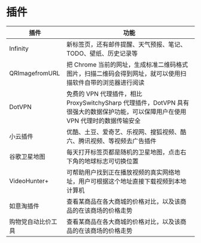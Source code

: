 # 插件

| 插件 | 功能 |
| --- | --- |
| Infinity | 新标签页，还有邮件提醒、天气预报、笔记、TODO、壁纸、历史记录等 |
| QRImagefromURL | 把 Chrome 当前的网址，生成标准二维码格式图片，扫描二维码会得到网址，就可以使用扫描软件自带的浏览器进行阅读 |
| DotVPN | 免费的 VPN 代理插件，相比 ProxySwitchySharp 代理插件，DotVPN 具有很强大的数据保护功能，可以保障用户在使用 VPN 代理时的数据传输安全 |
| 小云插件 | 优酷、土豆、爱奇艺、乐视网、搜狐视频、酷六、腾讯视频、等视频去广告插件 |
| 谷歌卫星地图 | 每天打开标签页都是随机的卫星地图，点击右下角的地球标志可切换位置 |
| VideoHunter+ | 可帮助用户找到正在播放视频的真实网络地址，用户可根据这个地址直接下载视频到本地计算机 |
| 如意淘插件 | 查看某商品在各大商城的价格对比，以及该商品的在该商场的价格走势 |
| 购物党自动比价工具 | 查看某商品在各大商城的价格对比，以及该商品的在该商场的价格走势 |
